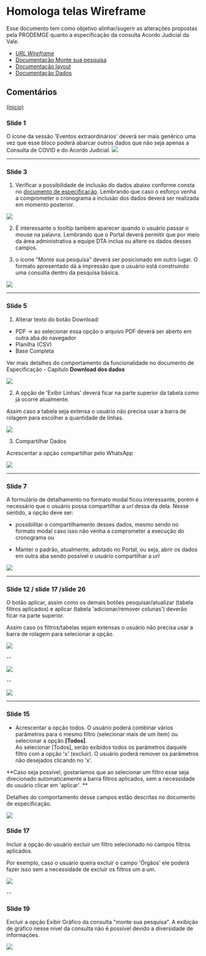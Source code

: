 # Homologa telas Wireframe

Esse documento tem como objetivo alinhar/sugerir as alterações propostas pela PRODEMGE quanto a especificação da consulta Acordo Judicial da Vale.

- [*URL Wireframe*](https://xd.adobe.com/view/64a90aea-4369-4d8d-b426-72f46590dbcd-31fa/screen/518fb455-60d2-4870-84d4-57c43f6c224a)
- [Documentação Monte sua pesquisa](https://github.com/transparencia-mg/especificacoes-portal-transparencia/blob/espec016_remodelagem-pesquisa-avancada/espec016_remodelagem-pesquisa-avancada/pesquisa-avandada-espec.md)
- [Documentação layout](https://github.com/transparencia-mg/especificacoes-portal-transparencia/blob/v1_layout_20220127/espec018_recursos-acordo-judicial-vale/recursos-vale-espec.md)
- [Documentação Dados](https://github.com/transparencia-mg/especificacoes-portal-transparencia/blob/v1_dados_20220127/espec018_recursos-acordo-judicial-vale/recursos-vale-dados.md)

## Comentários
<a href="#top">(inicio)</a>

### Slide 1

O ícone da sessão 'Eventos extraordinários' deverá ser mais genérico uma vez que esse bloco poderá abarcar outros dados que não seja apenas a Consulta de COVID e do Acordo Judicial.
![](static/imagens/wireframe-icone-página-inicial.png)
____

### Slide 3

1.  Verificar a possibilidade de inclusão do dados abaixo conforme consta no [documento de especificação](https://github.com/transparencia-mg/especificacoes-portal-transparencia/blob/espec018_recusos-vale/espec018_recursos-acordo-judicial-vale/recursos-vale-espec.md). Lembrando que caso o esforço venha a comprometer o cronograma a inclusão dos dados deverá ser realizada em momento posterior.

![](static/imagens/wireframe-glossario-tooltip.png)

2. É interessante o tooltip também aparecer quando o usuário passar o mouse na palavra. Lembrando que o Portal deverá permitir que por meio da área administrativa a equipe DTA inclua ou altere os dados desses campos.

3. o ícone "Monte sua pesquisa" deverá ser posicionado em outro lugar. O formato apresentado dá a impressão que o usuário está construindo uma consulta dentro da pesquisa básica.

![](static/imagens/wireframe-monte-sua-pesquisa.png)

------

### Slide 5

1. Alterar texto do botão Download:
- PDF -> ao selecionar essa opção o arquivo PDF deverá ser aberto em outra aba do navegador
- Planilha (CSV)
- Base Completa

Ver mais detalhes do comportamento da funcionalidade no documento de Especificação - Capítulo **Download dos dados**

![](static/imagens/wireframe-download.png)

2.  A opção de 'Exibir Linhas' deverá ficar na parte superior da tabela como já ocorre atualmente.

Assim caso a tabela seja extensa o usuário não precisa usar a barra de rolagem para escolher a quantidade de linhas.

![](static/imagens/wireframe-exibir-linhas.png)

3. Compartilhar Dados

Acrescentar a opção compartilhar pelo WhatsApp

![](static/imagens/wireframe-compartilhar.png)

----

### Slide 7

A formulário de detalhamento no formato modal ficou interessante, porém é necessário que o usuário possa compartilhar a *url* dessa da dela. Nesse sentido, a opção deve ser:
- possibilitar o compartilhamento desses dados, mesmo sendo no formato modal caso isso não venha a comprometer a execução do cronograma ou

- Manter o padrão, atualmente, adotado no Portal, ou seja, abrir os dados em outra aba sendo possível o usuário compartilhar a *url*

![](static/imagens/wireframe-modal-detalhe.png)

----
### Slide 12 / slide 17 /slide 26

O botão aplicar, assim como os demais botões pesquisar/atualizar (tabela filtros aplicados) e aplicar (tabela 'adicionar/remover colunas') deverão ficar na parte superior.

Assim caso os filtros/tabelas sejam extensas o usuário não precisa usar a barra de rolagem para selecionar a opção.

![](static/imagens/wireframe-aplicar-barra-lateral.png)

--

![](static/imagens/wireframe-pesquisa-filtro-aplicado.png)

--

![](static/imagens/wireframe-aplicar-add-remover-coluna.png)

---

### Slide 15

- Acrescentar a opção todos. O usuário poderá combinar vários parâmetros para o mesmo filtro (selecionar mais de um item) ou selecionar a opção **[Todos]**.                      
Ao selecionar [Todos], serão exibidos todos os parâmetros daquele filtro com a opção 'x' (excluir). O usuário poderá remover os parâmetros não desejados clicando no 'x'.

**Caso seja possível, gostaríamos que ao selecionar um filtro esse seja direcionado automaticamente a barra filtros aplicados, sem a necessidade do usuário clicar em 'aplicar'. **

Detalhes do comportamento desse campos estão descritas no documento de especificação.

![](static/imagens/wireframe-filtro-barra-lateral.png)


### Slide 17

Incluir a opção do usuário excluir um filtro selecionado no campos filtros aplicados.

Por exemplo, caso o usuário queira excluir o campo 'Órgãos' ele poderá fazer isso sem a necessidade de excluir os filtros um a um.

![](static/imagens/wireframe-filtros-aplicados.png)

--
### Slide 19

Excluir a opção Exibir Gráfico da consulta "monte sua pesquisa". A exibição de gráfico nesse nível da consulta não é possível devido a diversidade de informações.

![](static/imagens/wireframe-grafico-monte-sua-pesquisa.png)
